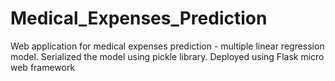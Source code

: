 ﻿# Medical_Expenses_Prediction

Web application for medical expenses prediction - multiple linear regression model. Serialized the model using pickle library. Deployed using Flask micro web framework
